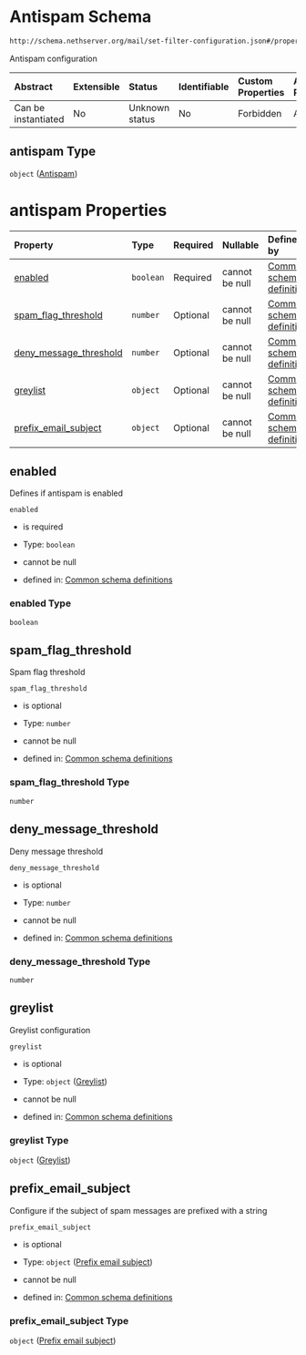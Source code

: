 # Antispam Schema

```txt
http://schema.nethserver.org/mail/set-filter-configuration.json#/properties/antispam
```

Antispam configuration

| Abstract            | Extensible | Status         | Identifiable | Custom Properties | Additional Properties | Access Restrictions | Defined In                                                                                   |
| :------------------ | :--------- | :------------- | :----------- | :---------------- | :-------------------- | :------------------ | :------------------------------------------------------------------------------------------- |
| Can be instantiated | No         | Unknown status | No           | Forbidden         | Allowed               | none                | [set-filter-configuration.json\*](mail/set-filter-configuration.json "open original schema") |

## antispam Type

`object` ([Antispam](mail-defs-antispam.md))

# antispam Properties

| Property                                            | Type      | Required | Nullable       | Defined by                                                                                                                                                                      |
| :-------------------------------------------------- | :-------- | :------- | :------------- | :------------------------------------------------------------------------------------------------------------------------------------------------------------------------------ |
| [enabled](#enabled)                                 | `boolean` | Required | cannot be null | [Common schema definitions](mail-defs-antispam-properties-enabled.md "http://schema.nethserver.org/mail.json#/$defs/antispam/properties/enabled")                               |
| [spam\_flag\_threshold](#spam_flag_threshold)       | `number`  | Optional | cannot be null | [Common schema definitions](mail-defs-antispam-properties-spam_flag_threshold.md "http://schema.nethserver.org/mail.json#/$defs/antispam/properties/spam_flag_threshold")       |
| [deny\_message\_threshold](#deny_message_threshold) | `number`  | Optional | cannot be null | [Common schema definitions](mail-defs-antispam-properties-deny_message_threshold.md "http://schema.nethserver.org/mail.json#/$defs/antispam/properties/deny_message_threshold") |
| [greylist](#greylist)                               | `object`  | Optional | cannot be null | [Common schema definitions](mail-defs-antispam-properties-greylist.md "http://schema.nethserver.org/mail.json#/$defs/antispam/properties/greylist")                             |
| [prefix\_email\_subject](#prefix_email_subject)     | `object`  | Optional | cannot be null | [Common schema definitions](mail-defs-antispam-properties-prefix-email-subject.md "http://schema.nethserver.org/mail.json#/$defs/antispam/properties/prefix_email_subject")     |

## enabled

Defines if antispam is enabled

`enabled`

*   is required

*   Type: `boolean`

*   cannot be null

*   defined in: [Common schema definitions](mail-defs-antispam-properties-enabled.md "http://schema.nethserver.org/mail.json#/$defs/antispam/properties/enabled")

### enabled Type

`boolean`

## spam\_flag\_threshold

Spam flag threshold

`spam_flag_threshold`

*   is optional

*   Type: `number`

*   cannot be null

*   defined in: [Common schema definitions](mail-defs-antispam-properties-spam_flag_threshold.md "http://schema.nethserver.org/mail.json#/$defs/antispam/properties/spam_flag_threshold")

### spam\_flag\_threshold Type

`number`

## deny\_message\_threshold

Deny message threshold

`deny_message_threshold`

*   is optional

*   Type: `number`

*   cannot be null

*   defined in: [Common schema definitions](mail-defs-antispam-properties-deny_message_threshold.md "http://schema.nethserver.org/mail.json#/$defs/antispam/properties/deny_message_threshold")

### deny\_message\_threshold Type

`number`

## greylist

Greylist configuration

`greylist`

*   is optional

*   Type: `object` ([Greylist](mail-defs-antispam-properties-greylist.md))

*   cannot be null

*   defined in: [Common schema definitions](mail-defs-antispam-properties-greylist.md "http://schema.nethserver.org/mail.json#/$defs/antispam/properties/greylist")

### greylist Type

`object` ([Greylist](mail-defs-antispam-properties-greylist.md))

## prefix\_email\_subject

Configure if the subject of spam messages are prefixed with a string

`prefix_email_subject`

*   is optional

*   Type: `object` ([Prefix email subject](mail-defs-antispam-properties-prefix-email-subject.md))

*   cannot be null

*   defined in: [Common schema definitions](mail-defs-antispam-properties-prefix-email-subject.md "http://schema.nethserver.org/mail.json#/$defs/antispam/properties/prefix_email_subject")

### prefix\_email\_subject Type

`object` ([Prefix email subject](mail-defs-antispam-properties-prefix-email-subject.md))
